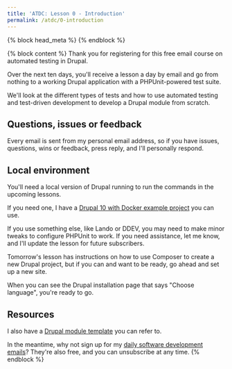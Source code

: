```yaml
---
title: 'ATDC: Lesson 0 - Introduction'
permalink: /atdc/0-introduction
---
```


{% block head_meta %}
<meta name="robots" content="noindex">
{% endblock %}

{% block content %}
Thank you for registering for this free email course on automated testing in Drupal.

Over the next ten days, you'll receive a lesson a day by email and go from nothing to a working Drupal application with a PHPUnit-powered test suite.

We'll look at the different types of tests and how to use automated testing and test-driven development to develop a Drupal module from scratch.

## Questions, issues or feedback

Every email is sent from my personal email address, so if you have issues, questions, wins or feedback, press reply, and I'll personally respond.

## Local environment

You'll need a local version of Drupal running to run the commands in the upcoming lessons.

If you need one, I have a [Drupal 10 with Docker example project](https://github.com/opdavies/docker-example-drupal) you can use.

If you use something else, like Lando or DDEV, you may need to make minor tweaks to configure PHPUnit to work. If you need assistance, let me know, and I'll update the lesson for future subscribers.

Tomorrow's lesson has instructions on how to use Composer to create a new Drupal project, but if you can and want to be ready, go ahead and set up a new site.

When you can see the Drupal installation page that says "Choose language", you're ready to go.

## Resources

I also have a [Drupal module template](https://github.com/opdavies/drupal-module-template) you can refer to.

In the meantime, why not sign up for my [daily software development emails](https://www.oliverdavies.uk/daily)? They're also free, and you can unsubscribe at any time.
{% endblock %}
